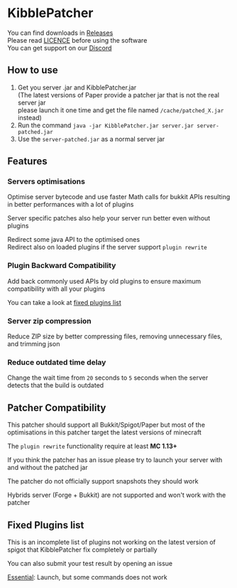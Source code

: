 # KibblePatcher

You can find downloads in [Releases](https://github.com/KibbleLands/KibblePatcher/releases)  
Please read [LICENCE](https://github.com/Fox2Code/Repacker/blob/master/LICENSE) before using the software  
You can get support on our [Discord](https://discord.gg/qgk4Saq)

## How to use

1. Get you server .jar and KibblePatcher.jar  
(The latest versions of Paper provide a patcher jar that is not the real server jar  
please launch it one time and get the file named `/cache/patched_X.jar` instead)
2. Run the command `java -jar KibblePatcher.jar server.jar server-patched.jar`
3. Use the `server-patched.jar` as a normal server jar

## Features

### Servers optimisations

Optimise server bytecode and use faster Math calls for bukkit APIs resulting in better performances with a lot of plugins

Server specific patches also help your server run better even without plugins

Redirect some java API to the optimised ones  
Redirect also on loaded plugins if the server support `plugin rewrite`

### Plugin Backward Compatibility

Add back commonly used APIs by old plugins to ensure maximum compatibility with all your plugins

You can take a look at [fixed plugins list](#fixed-plugins-list)

### Server zip compression

Reduce ZIP size by better compressing files, removing unnecessary files, and trimming json

### Reduce outdated time delay

Change the wait time from `20` seconds to `5` seconds when the server detects that the build is outdated

## Patcher Compatibility

This patcher should support all Bukkit/Spigot/Paper but most of the optimisations in this patcher target the latest versions of minecraft

The `plugin rewrite` functionality require at least **MC 1.13+**

If you think the patcher has an issue please try to launch your server with and without the patched jar 

The patcher do not officially support snapshots they should work

Hybrids server (Forge + Bukkit) are not supported and won't work with the patcher

## Fixed Plugins list

This is an incomplete list of plugins not working on the
latest version of spigot that KibblePatcher fix completely or partially

You can also submit your test result by opening an issue

[Essential](https://dev.bukkit.org/projects/essentials): 
Launch, but some commands does not work  

